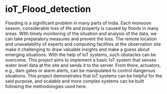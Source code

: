 # ioT_Flood_detection
Flooding is a significant problem in many parts of India. Each monsoon season, considerable loss 
of life and property is caused by floods in many areas. With timely monitoring of the situation 
and analysis of the data, we can take preparatory measures and prevent the loss. The remote
location and unavailability of experts and computing facilities at the observation site make it 
challenging to draw valuable insights and make a guess about emerging situations. With the help 
of IoT systems, such obstacles can be overcome. 
This project aims to implement a basic IoT system that senses water level data at the site and 
sends it to the server. From there, actuators, e.g., dam gates or alarm alerts, can be manipulated 
to control dangerous situations. This project demonstrates that IoT systems can be helpful for the 
said purpose, and scalable and more complex systems can be built following the methodologies 
used here.
